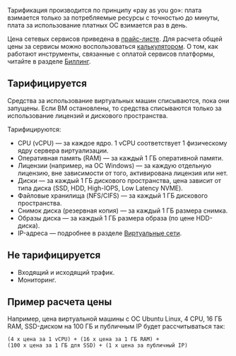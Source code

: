 Тарификация производится по принципу «pay as you go»: плата взимается только за потребляемые ресурсы с точностью до минуты, плата за использование платных ОС взимается раз в день.

Цена сетевых сервисов приведена в [прайс-листе](https://mcs.mail.ru/pricelist). Для расчета общей цены за сервисы можно воспользоваться [калькулятором](https://mcs.mail.ru/pricing/). О том, как работают инструменты, связанные с оплатой сервисов платформы, читайте в разделе [Биллинг](/ru/additionals/billing).

## Тарифицируется

Средства за использование виртуальных машин списываются, пока они запущены. Если ВМ остановлены, то средства списываются только за использование лицензий и дискового пространства.

Тарифицируются:

* CPU (vCPU) — за каждое ядро. 1 vCPU соответствует 1 физическому ядру сервера виртуализации.
* Оперативная память (RAM) — за каждый 1 ГБ оперативной памяти.
* Лицензии (например, на ОС Windows) — за каждую отдельную лицензию, вне зависимости от того, активирована лицензия или нет.
* Диски — за каждый 1 ГБ дискового пространства, цена зависит от типа диска (SSD, HDD, High-IOPS, Low Latency NVME).
* Файловые хранилища (NFS/CIFS) — за каждый 1 ГБ дискового пространства.
* Снимок диска (резервная копия) — за каждый 1 ГБ размера снимка.
* Образы диска — за каждый 1 ГБ размера образа (по цене HDD-диска).
* IP-адреса — подробнее в разделе [Виртуальные сети](/ru/networks/vnet/tariffs).

## Не тарифицируется

* Входящий и исходящий трафик.
* Мониторинг.

## Пример расчета цены

Например, цена виртуальной машины с ОС Ubuntu Linux, 4 CPU, 16 ГБ RAM, SSD-диском на 100 ГБ и публичным IP будет рассчитываться так:

`(4 x цена за 1 vCPU) + (16 x цена за 1 ГБ RAM) + (100 x цена за 1 ГБ для SSD) + (1 x цена за публичный IP)`
